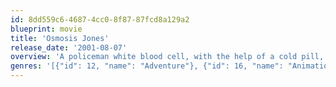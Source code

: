 ```yaml
---
id: 8dd559c6-4687-4cc0-8f87-87fcd8a129a2
blueprint: movie
title: 'Osmosis Jones'
release_date: '2001-08-07'
overview: 'A policeman white blood cell, with the help of a cold pill, must stop a deadly virus from destroying the human they live in, Frank.'
genres: '[{"id": 12, "name": "Adventure"}, {"id": 16, "name": "Animation"}, {"id": 28, "name": "Action"}, {"id": 35, "name": "Comedy"}, {"id": 10751, "name": "Family"}]'
---
```

